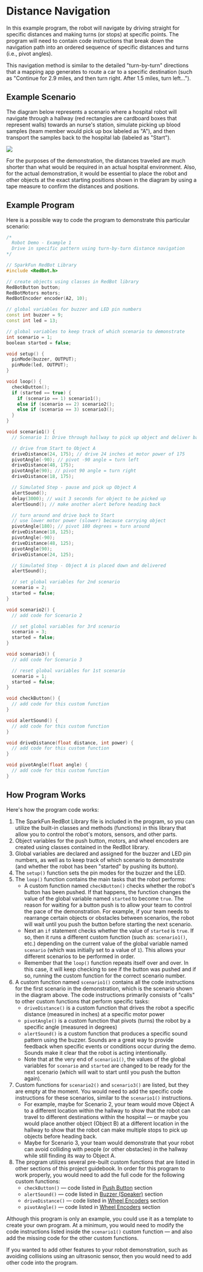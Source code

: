 # Distance Navigation

In this example program, the robot will navigate by driving straight for specific distances and making turns \(or stops\) at specific points. The program will need to contain code instructions that break down the navigation path into an ordered sequence of specific distances and turns \(i.e., pivot angles\).

This navigation method is similar to the detailed "turn-by-turn" directions that a mapping app generates to route a car to a specific destination \(such as "Continue for 2.9 miles, and then turn right. After 1.5 miles, turn left..."\).

## Example Scenario

The diagram below represents a scenario where a hospital robot will navigate through a hallway \(red rectangles are cardboard boxes that represent walls\) towards an nurse's station, simulate picking up blood samples \(team member would pick up box labeled as "A"\), and then transport the samples back to the hospital lab \(labeled as "Start"\).

![](../../.gitbook/assets/robot-demo1.jpg)

For the purposes of the demonstration, the distances traveled are much shorter than what would be required in an actual hospital environment. Also, for the actual demonstration, it would be essential to place the robot and other objects at the exact starting positions shown in the diagram by using a tape measure to confirm the distances and positions.

## Example Program

Here is a possible way to code the program to demonstrate this particular scenario:

```cpp
/*
  Robot Demo - Example 1
  Drive in specific pattern using turn-by-turn distance navigation
*/

// SparkFun RedBot Library
#include <RedBot.h>

// create objects using classes in RedBot library
RedBotButton button;
RedBotMotors motors;
RedBotEncoder encoder(A2, 10);

// global variables for buzzer and LED pin numbers
const int buzzer = 9;
const int led = 13;

// global variables to keep track of which scenario to demonstrate
int scenario = 1;
boolean started = false;

void setup() {
  pinMode(buzzer, OUTPUT);
  pinMode(led, OUTPUT);
}

void loop() {
  checkButton();
  if (started == true) {
    if (scenario == 1) scenario1();
    else if (scenario == 2) scenario2();
    else if (scenario == 3) scenario3();
  }
}

void scenario1() {
  // Scenario 1: Drive through hallway to pick up object and deliver back to start

  // drive from Start to Object A
  driveDistance(24, 175); // drive 24 inches at motor power of 175
  pivotAngle(-90); // pivot -90 angle = turn left
  driveDistance(48, 175);
  pivotAngle(90); // pivot 90 angle = turn right
  driveDistance(18, 175);

  // Simulated Step - pause and pick up Object A
  alertSound();
  delay(3000); // wait 3 seconds for object to be picked up
  alertSound(); // make another alert before heading back

  // turn around and drive back to Start
  // use lower motor power (slower) because carrying object
  pivotAngle(180); // pivot 180 degrees = turn around
  driveDistance(18, 125);
  pivotAngle(-90);
  driveDistance(48, 125);
  pivotAngle(90);
  driveDistance(24, 125);

  // Simulated Step - Object A is placed down and delivered
  alertSound();

  // set global variables for 2nd scenario
  scenario = 2;
  started = false;
}

void scenario2() {
  // add code for Scenario 2

  // set global variables for 3rd scenario
  scenario = 3;
  started = false;
}

void scenario3() {
  // add code for Scenario 3

  // reset global variables for 1st scenario
  scenario = 1;
  started = false;
}

void checkButton() {
  // add code for this custom function
}

void alertSound() {
  // add code for this custom function
}

void driveDistance(float distance, int power) {
  // add code for this custom function
}

void pivotAngle(float angle) {
  // add code for this custom function
}
```

## How Program Works

Here's how the program code works:

1. The SparkFun RedBot Library file is included in the program, so you can utilize the built-in classes and methods \(functions\) in this library that allow you to control the robot's motors, sensors, and other parts.
2. Object variables for the push button, motors, and wheel encoders are created using classes contained in the RedBot library.
3. Global variables are declared and assigned for the buzzer and LED pin numbers, as well as to keep track of which scenario to demonstrate \(and whether the robot has been "started" by pushing its button\).
4. The `setup()` function sets the pin modes for the buzzer and the LED.
5. The `loop()` function contains the main tasks that the robot performs:
   * A custom function named `checkButton()` checks whether the robot's button has been pushed. If that happens, the function changes the value of the global variable named `started` to become `true`. The reason for waiting for a button push is to allow your team to control the pace of the demonstration. For example, if your team needs to rearrange certain objects or obstacles between scenarios, the robot will wait until you push the button before starting the next scenario.
   * Next an `if` statement checks whether the value of `started` is `true`. If so, then it runs a different custom function \(such as: `scenario1()`, etc.\) depending on the current value of the global variable named `scenario` \(which was initially set to a value of `1`\). This allows your different scenarios to be performed in order.
   * Remember that the `loop()` function repeats itself over and over. In this case, it will keep checking to see if the button was pushed and if so, running the custom function for the correct scenario number.
6. A custom function named `scenario1()` contains all the code instructions for the first scenario in the demonstration, which is the scenario shown in the diagram above. The code instructions primarily consists of "calls" to other custom functions that perform specific tasks:
   * `driveDistance()` is a custom function that drives the robot a specific distance \(measured in inches\) at a specific motor power
   * `pivotAngle()` is a custom function that pivots \(turns\) the robot by a specific angle \(measured in degrees\)
   * `alertSound()` is a custom function that produces a specific sound pattern using the buzzer. Sounds are a great way to provide feedback when specific events or conditions occur during the demo. Sounds make it clear that the robot is acting intentionally.
   * Note that at the very end of `scenario1()`, the values of the global variables for `scenario` and `started` are changed to be ready for the next scenario \(which will wait to start until you push the button again\).
7. Custom functions for `scenario2()` and `scenario3()` are listed, but they are empty at the moment. You would need to add the specific code instructions for these scenarios, similar to the `scenario1()` instructions.
   * For example, maybe for Scenario 2, your team would move Object A to a different location within the hallway to show that the robot can travel to different destinations within the hospital — or maybe you would place another object \(Object B\) at a different location in the hallway to show that the robot can make multiple stops to pick up objects before heading back.
   * Maybe for Scenario 3, your team would demonstrate that your robot can avoid colliding with people \(or other obstacles\) in the hallway while still finding its way to Object A.
8. The program utilizes several pre-built custom functions that are listed in other sections of this project guidebook. In order for this program to work properly, you would need to add the full code for the following custom functions:
   * `checkButton()` — code listed in [Push Button](push-button.md#checkbutton-function) section
   * `alertSound()` — code listed in [Buzzer \(Speaker\)](buzzer-speaker.md#alertsound-function) section
   * `driveDistance()` — code listed in [Wheel Encoders](wheel-encoders.md#drivedistance-function) section 
   * `pivotAngle()` — code listed in [Wheel Encoders](wheel-encoders.md#pivotangle-function) section

Although this program is only an example, you could use it as a template to create your own program. At a minimum, you would need to modify the code instructions listed inside the `scenario1()` custom function — and also add the missing code for the other custom functions.

If you wanted to add other features to your robot demonstration, such as avoiding collisions using an ultrasonic sensor, then you would need to add other code into the program.
